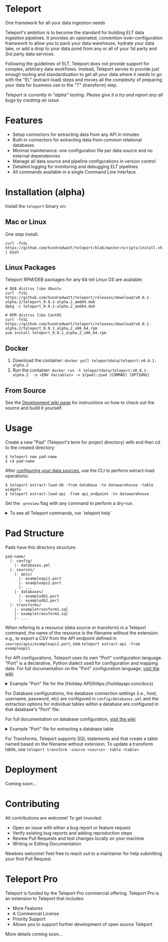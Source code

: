 # Teleport

One framework for all your data ingestion needs

Teleport's ambition is to become the standard for building ELT data ingestion pipelines. It provides an opionated, convention-over-configuration framework to allow you to pack your data warehouse, hydrate your data lake, or add a drop to your data pond from any or all of your 1st party and 3rd party data services.

Following the guidelines of ELT, Teleport does not provide support for complex, arbitrary data workflows. Instead, Teleport serves to provide just enough tooling and standardization to get all your data where it needs to go with the "EL" (extract-load) steps and moves all the complexity of preparing your data for business use to the "T" (transform) step.

*Teleport is currently in "alpha" testing. Please give it a try and report any all bugs by creating an issue.*

# Features

* Setup connectors for extracting data from any API in minutes
* Built-in connectors for extracting data from common relational databases
* Minimal maintenance: one configuration file per data source and no external dependencies
* Manage all data source and pipeline configurations in version control
* Detailed logging for monitoring and debugging ELT pipelines
* All commands available in a single Command Line Interface

# Installation (alpha)

Install the `teleport` binary on:

## Mac or Linux

One step install:

```
curl -fsSL https://github.com/hundredwatt/teleport/blob/master/scripts/install.sh | bash
```

## Linux Packages

Teleport RPM/DEB packages for any 64-bit Linux OS are available:

```
# DEB distros like Ubuntu
curl -fsSL https://github.com/hundredwatt/teleport/releases/download/v0.0.1-alpha.2/teleport_0.0.1-alpha.2_amd64.deb
dpkg -i teleport_0.0.1-alpha.2_amd64.deb

# RPM distros like CentOS
curl -fsSL https://github.com/hundredwatt/teleport/releases/download/v0.0.1-alpha.2/teleport_0.0.1_alpha.2_x86_64.rpm
yum install teleport_0.0.1_alpha.2_x86_64.rpm
```

## Docker

1. Download the container: `docker pull teleportdata/teleport:v0.0.1-alpha.2`
3. Run the container: `docker run -t teleportdata/teleport:v0.0.1-alpha.2  -e <ENV Variables> -v $(pwd):/pad [COMMAD] [OPTIONS]`

## From Source

See the [Development wiki page](https://github.com/hundredwatt/teleport/wiki/Development) for instructions on how to check out the source and build it yourself.

# Usage

Create a new "Pad" (Teleport's term for project directory) with and then cd to the created directory:

    $ teleport new pad-name
    $ cd pad-name

After [configuring your data sources](#pad-structure), use the CLI to perform extract-load operations:

    $ teleport extract-load-db -from database -to datawarehouse -table widgets
    $ teleport extract-load-api -from api_endpoint -to datawarehouse

Set the `-preview` flag with any command to perform a dry-run.

<details><summary>To see all Teleport commands, run `teleport help`</summary>

    $ teleport help
    Commands:
      new <path/to/pad>	generate a new pad folder at the given path
      help			show this message
      version		print version information

      extract-db		export data from a database table to CSV. Required options: -from, -table
      extract-api		export data from an API endpoint to CSV. Required options: -from

      extract-load-db		extract data from a table in one database to another database. Required options: -from, -to, -table
      extract-load-api		extract data from an API endpoint to a database. Required options: -from, -to

      transform		(re-)generate a materialized table form a sql statement. Required options: -source, -table

      about-db		show connection information for a database. Required options: -source
      db-terminal		start a terminal for interacting with a database. Required options: -source
      list-tables		list the tables in a database. Required options: -source
      drop-table		drop a table. Required options: -source, -table
      describe-table	print the schema for a table. Required options: -source, -table

    Options:
      -source, -s [source]	data source name
      -from [source]	data source to extract data from
      -to [source]		data source to load data into
      -table, -t [table]	name of table in the database data source
      -preview, -p		preview command as a dry-run without making any changes
      -debug, -d		enable debug log output
</details>

# Pad Structure

Pads have this directory structure:

    pad-name/
      |- config/
        |- databases.yml
      |- sources/
        |- apis/
          |- exampleapi1.port
          |- exampleapi2.port
          |- ...
        |- databases/
          |- exampledb1.port
          |- exampledb2.port
      |- transforms/
        |- exampletrasnform1.sql
        |- exampletransform2.sql
        |- ...

When refering to a resource (data source or transform) in a Teleport command, the name of the resource is the filename without the extension. e.g., to export a CSV from the API endpoint defined in `sources/apis/exampleapi1.port`, use `teleport extract-api -from exampleapi1`

For API configurations, Teleport uses its own "Port" configuration language. "Port" is a declarative, Python dialect
used for configuration and mapping data. For full documentation on the "Port" configuration language, [visit the wiki](https://github.com/hundredwatt/teleport/wiki/API-Configuration)

<details><summary>Example "Port" file for the [Holiday API](https://holidayapi.com/docs)</summary>

```python
Get("https://holidayapi.com/v1/holidays?key=$HOLIDAY_API_KEY&country=US&year=2019")
ResponseType("json")
LoadStrategy(Full)

TableDefinition({
  "uuid": "VARCHAR(255)",
  "name": "VARCHAR(255)",
  "date": "DATE",
  "observed": "DATE",
  "public": "BOOLEAN",
})

def Paginate(previous_response):
  return None

def Transform(response):
  holidays = []
  for holiday in response['holidays']:
    holidays.append({
      "uuid": holiday['uuid'],
      "name": holiday['name'],
      "date": holiday['date'],
      "observed": holiday['observed'],
      "public": holiday['public'],
    })
  return holidays
```
</details>


For Database configurations, the database connection settings (i.e., host, username, password, etc) are configured in `config/databases.yml` and the extraction options for individual tables within a database are configured in that database's "Port" file.

For full documentation on database configuration, [visit the wiki](https://github.com/hundredwatt/teleport/wiki/Database-Configuration)

<details><summary>Example "Port" file for extracting a database table</summary>

```python
def createdDate(row):
  return row['created_at'].strftime("%F")

def toPercent(value):
  return value * 100

Table("widgets") \
  .LoadStrategy(Full) \
  .ComputeColumn("created_date", createdDate, "DATE")

Table("users") \
  .LoadStrategy(ModifiedOnly, primary_key='id', modified_at_column='updated_at', go_back_hours=36) \
  .TransformColumn("ranking", toPercent)

Table("*") \ # Configures all other tables
  .LoadStrategy(Incremental, primary_key='id')
```
</details>

For Transforms, Teleport supports SQL statements and that create a table named based on the filename without extension. To update a transform table, use `teleport transform -source <source> -table <table>`

# Deployment

Coming soon...

# Contributing

All contributions are welcome! To get invovled:

* Open an issue with either a bug report or feature request
* Verify existing bug reports and adding reproduction steps
* Review Pull Requests and test changes locally on your machine
* Writing or Editing Documentation

Newbies welcome! Feel free to reach out to a maintainer for help submitting your first Pull Request.

# Teleport Pro

Teleport is funded by the Teleport Pro commercial offering. Teleport Pro is an extension to Teleport that includes:

* More Features
* A Commercial License
* Priority Support
* Allows you to support further development of open source Teleport

More details coming soon...
